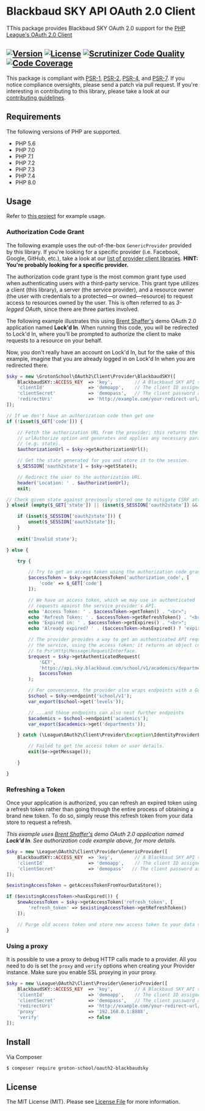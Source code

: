 # Blackbaud SKY API OAuth 2.0 Client

TThis package provides Blackbaud SKY OAuth 2.0 support for the [PHP League's OAuth 2.0 Client](https://oauth2-client.thephpleague.com/)

[![Version](http://poser.pugx.org/groton-school/oauth2-blackbaudsky/version)](https://packagist.org/packages/groton-school/oauth2-blackbaudsky)
[![License](http://poser.pugx.org/groton-school/oauth2-blackbaudsky/license)](https://packagist.org/packages/groton-school/oauth2-blackbaudsky)
[![Scrutinizer Code Quality](https://scrutinizer-ci.com/g/groton-school/OAuth2-BlackbaudSKY/badges/quality-score.png?b=main)](https://scrutinizer-ci.com/g/groton-school/OAuth2-BlackbaudSKY/?branch=main)
[![Code Coverage](https://scrutinizer-ci.com/g/groton-school/OAuth2-BlackbaudSKY/badges/coverage.png?b=main)](https://scrutinizer-ci.com/g/groton-school/OAuth2-BlackbaudSKY/?branch=main)
---

This package is compliant with [PSR-1][], [PSR-2][], [PSR-4][], and [PSR-7][]. If you notice compliance oversights, please send a patch via pull request. If you're interesting in contributing to this library, please take a look at our [contributing guidelines](CONTRIBUTING.md).

## Requirements

The following versions of PHP are supported.

* PHP 5.6
* PHP 7.0
* PHP 7.1
* PHP 7.2
* PHP 7.3
* PHP 7.4
* PHP 8.0

## Usage

Refer to [this project](https://github.com/groton-school/sky-api/tree/main/examples/oauth2) for example usage.

### Authorization Code Grant

The following example uses the out-of-the-box `GenericProvider` provided by this library. If you're looking for a specific provider (i.e. Facebook, Google, GitHub, etc.), take a look at our [list of provider client libraries](docs/providers/thirdparty.md). **HINT: You're probably looking for a specific provider.**

The authorization code grant type is the most common grant type used when authenticating users with a third-party service. This grant type utilizes a client (this library), a server (the service provider), and a resource owner (the user with credentials to a protected—or owned—resource) to request access to resources owned by the user. This is often referred to as _3-legged OAuth_, since there are three parties involved.

The following example illustrates this using [Brent Shaffer's](https://github.com/bshaffer) demo OAuth 2.0 application named **Lock'd In**. When running this code, you will be redirected to Lock'd In, where you'll be prompted to authorize the client to make requests to a resource on your behalf.

Now, you don't really have an account on Lock'd In, but for the sake of this example, imagine that you are already logged in on Lock'd In when you are redirected there.

```php
$sky = new \GrotonSchool\OAuth2\Client\Provider\BlackbaudSKY([
    BlackbaudSKY::ACCESS_KEY  => 'key',        // A Blackbaud SKY API subscription access key 
    'clientId'                => 'demoapp',    // The client ID assigned to your app by Blackbaud
    'clientSecret'            => 'demopass',   // The client password assigned to your app by Blackbaud
    'redirectUri'             => 'http://example.com/your-redirect-url/'
]);

// If we don't have an authorization code then get one
if (!isset($_GET['code'])) {

    // Fetch the authorization URL from the provider; this returns the
    // urlAuthorize option and generates and applies any necessary parameters
    // (e.g. state).
    $authorizationUrl = $sky->getAuthorizationUrl();

    // Get the state generated for you and store it to the session.
    $_SESSION['oauth2state'] = $sky->getState();

    // Redirect the user to the authorization URL.
    header('Location: ' . $authorizationUrl);
    exit;

// Check given state against previously stored one to mitigate CSRF attack
} elseif (empty($_GET['state']) || (isset($_SESSION['oauth2state']) && $_GET['state'] !== $_SESSION['oauth2state'])) {

    if (isset($_SESSION['oauth2state'])) {
        unset($_SESSION['oauth2state']);
    }
    
    exit('Invalid state');

} else {

    try {

        // Try to get an access token using the authorization code grant.
        $accessToken = $sky->getAccessToken('authorization_code', [
            'code' => $_GET['code']
        ]);

        // We have an access token, which we may use in authenticated
        // requests against the service provider's API.
        echo 'Access Token: ' . $accessToken->getToken() . "<br>";
        echo 'Refresh Token: ' . $accessToken->getRefreshToken() . "<br>";
        echo 'Expired in: ' . $accessToken->getExpires() . "<br>";
        echo 'Already expired? ' . ($accessToken->hasExpired() ? 'expired' : 'not expired') . "<br>";

        // The provider provides a way to get an authenticated API request for
        // the service, using the access token; it returns an object conforming
        // to Psr\Http\Message\RequestInterface.
        $request = $sky->getAuthenticatedRequest(
            'GET',
            'https://api.sky.blackbaud.com/school/v1/academics/departments',
            $accessToken
        );

        // For convenience, the provider also wraps endpoints with a Guzzle client
        $school = $sky->endpoint('school/v1');
        var_export($school->get('levels'));

        // ...and those endpoints can also nest further endpoints
        $academics = $school->endpoint('academics');
        var_export($academics->get('departments'));

    } catch (\League\OAuth2\Client\Provider\Exception\IdentityProviderException $e) {

        // Failed to get the access token or user details.
        exit($e->getMessage());

    }

}
```

### Refreshing a Token

Once your application is authorized, you can refresh an expired token using a refresh token rather than going through the entire process of obtaining a brand new token. To do so, simply reuse this refresh token from your data store to request a refresh.

_This example uses [Brent Shaffer's](https://github.com/bshaffer) demo OAuth 2.0 application named **Lock'd In**. See authorization code example above, for more details._

```php
$sky = new \League\OAuth2\Client\Provider\GenericProvider([
    BlackbaudSKY::ACCESS_KEY  => 'key',        // A Blackbaud SKY API subscription access key 
    'clientId'                => 'demoapp',    // The client ID assigned to your app by Blackbaud
    'clientSecret'            => 'demopass'   // The client password assigned to your app by Blackbaud
]);

$existingAccessToken = getAccessTokenFromYourDataStore();

if ($existingAccessToken->hasExpired()) {
    $newAccessToken = $sky->getAccessToken('refresh_token', [
        'refresh_token' => $existingAccessToken->getRefreshToken()
    ]);

    // Purge old access token and store new access token to your data store.
}
```

### Using a proxy

It is possible to use a proxy to debug HTTP calls made to a provider. All you need to do is set the `proxy` and `verify` options when creating your Provider instance. Make sure you enable SSL proxying in your proxy.

``` php
$sky = new \League\OAuth2\Client\Provider\GenericProvider([
    BlackbaudSKY::ACCESS_KEY  => 'key',        // A Blackbaud SKY API subscription access key 
    'clientId'                => 'demoapp',    // The client ID assigned to your app by Blackbaud
    'clientSecret'            => 'demopass',   // The client password assigned to your app by Blackbaud
    'redirectUri'             => 'http://example.com/your-redirect-url/'
    'proxy'                   => '192.168.0.1:8888',
    'verify'                  => false
]);
```

## Install

Via Composer

``` bash
$ composer require groton-school/oauth2-blackbaudsky
```

## License

The MIT License (MIT). Please see [License File](https://github.com/thephpleague/oauth2-client/blob/master/LICENSE) for more information.


[PSR-1]: https://github.com/php-fig/fig-standards/blob/master/accepted/PSR-1-basic-coding-standard.md
[PSR-2]: https://github.com/php-fig/fig-standards/blob/master/accepted/PSR-2-coding-style-guide.md
[PSR-4]: https://github.com/php-fig/fig-standards/blob/master/accepted/PSR-4-autoloader.md
[PSR-7]: https://github.com/php-fig/fig-standards/blob/master/accepted/PSR-7-http-message.md
